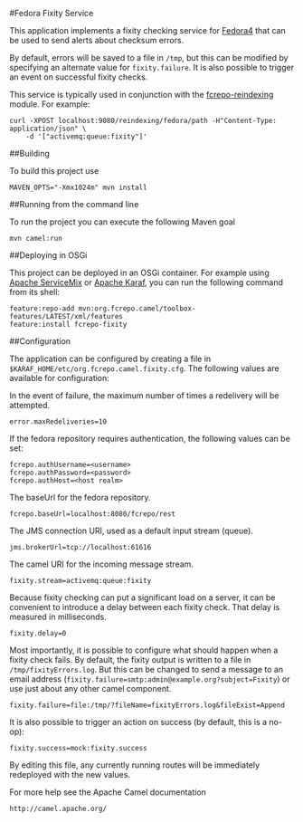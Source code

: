 #Fedora Fixity Service

This application implements a fixity checking service for
[Fedora4](http://fcrepo.org) that can be used to send alerts about
checksum errors.

By default, errors will be saved to a file in `/tmp`, but this can be
modified by specifying an alternate value for `fixity.failure`. It is
also possible to trigger an event on successful fixity checks.

This service is typically used in conjunction with the
[fcrepo-reindexing](https://github.com/fcrepo4-exts/fcrepo-camel-toolbox/tree/master/fcrepo-reindexing)
module. For example:

    curl -XPOST localhost:9080/reindexing/fedora/path -H"Content-Type: application/json" \
        -d '["activemq:queue:fixity"]'

##Building

To build this project use

    MAVEN_OPTS="-Xmx1024m" mvn install

##Running from the command line

To run the project you can execute the following Maven goal

    mvn camel:run

##Deploying in OSGi

This project can be deployed in an OSGi container. For example using
[Apache ServiceMix](http://servicemix.apache.org/) or 
[Apache Karaf](http://karaf.apache.org), you can run the following
command from its shell:

    feature:repo-add mvn:org.fcrepo.camel/toolbox-features/LATEST/xml/features
    feature:install fcrepo-fixity

##Configuration

The application can be configured by creating a file in
`$KARAF_HOME/etc/org.fcrepo.camel.fixity.cfg`. The following
values are available for configuration:

In the event of failure, the maximum number of times a redelivery will be attempted.

    error.maxRedeliveries=10

If the fedora repository requires authentication, the following values
can be set:

    fcrepo.authUsername=<username>
    fcrepo.authPassword=<password>
    fcrepo.authHost=<host realm>

The baseUrl for the fedora repository.

    fcrepo.baseUrl=localhost:8080/fcrepo/rest

The JMS connection URI, used as a default input stream (queue).

    jms.brokerUrl=tcp://localhost:61616

The camel URI for the incoming message stream.

    fixity.stream=activemq:queue:fixity

Because fixity checking can put a significant load on a server, it can be convenient
to introduce a delay between each fixity check. That delay is measured in milliseconds.

    fixity.delay=0

Most importantly, it is possible to configure what should happen when a fixity check fails.
By default, the fixity output is written to a file in `/tmp/fixityErrors.log`. But this can
be changed to send a message to an email address (`fixity.failure=smtp:admin@example.org?subject=Fixity`)
or use just about any other camel component.

    fixity.failure=file:/tmp/?fileName=fixityErrors.log&fileExist=Append

It is also possible to trigger an action on success (by default, this is a no-op):

    fixity.success=mock:fixity.success

By editing this file, any currently running routes will be immediately redeployed
with the new values.

For more help see the Apache Camel documentation

    http://camel.apache.org/

